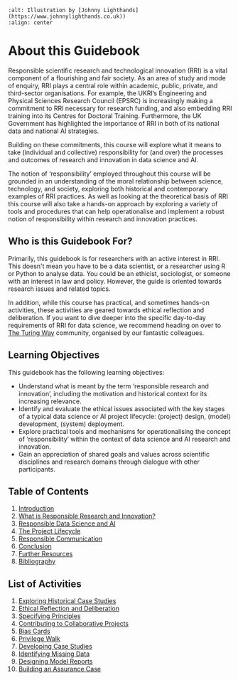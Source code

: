 ```{image} ../images/illustrations/algorithm2.png
:alt: Illustration by [Johnny Lighthands](https://www.johnnylighthands.co.uk))
:align: center
```

# About this Guidebook

Responsible scientific research and technological innovation (RRI) is a vital component of a flourishing and fair society.
As an area of study and mode of enquiry, RRI plays a central role within academic, public, private, and third-sector organisations.
For example, the UKRI’s Engineering and Physical Sciences Research Council (EPSRC) is increasingly making a commitment to RRI necessary for research funding, and also embedding RRI training into its Centres for Doctoral Training.
Furthermore, the UK Government has highlighted the importance of RRI in both of its national data and national AI strategies.

Building on these commitments, this course will explore what it means to take (individual and collective) responsibility for (and over) the processes and outcomes of research and innovation in data science and AI.

The notion of ‘responsibility’ employed throughout this course will be grounded in an understanding of the moral relationship between science, technology, and society, exploring both historical and contemporary examples of RRI practices.
As well as looking at the theoretical basis of RRI this course will also take a hands-on approach by exploring a variety of tools and procedures that can help operationalise and implement a robust notion of responsibility within research and innovation practices.

## Who is this Guidebook For?

Primarily, this guidebook is for researchers with an active interest in RRI.
This doesn't mean you have to be a data scientist, or a researcher using R or Python to analyse data.
You could be an ethicist, sociologist, or someone with an interest in law and policy.
However, the guide is oriented towards research issues and related topics.

In addition, while this course has practical, and sometimes hands-on activities, these activities are geared towards ethical reflection and deliberation.
If you want to dive deeper into the specific day-to-day requirements of RRI for data science, we recommend heading on over to [The Turing Way](https://the-turing-way.netlify.app/welcome) community, organised by our fantastic colleagues.

## Learning Objectives

This guidebook has the following learning objectives:

- Understand what is meant by the term ‘responsible research and innovation’, including the motivation and historical context for its increasing relevance.
- Identify and evaluate the ethical issues associated with the key stages of a typical data science or AI project lifecycle: (project) design, (model) development, (system) deployment.
- Explore practical tools and mechanisms for operationalising the concept of ‘responsibility’ within the context of data science and AI research and innovation.
- Gain an appreciation of shared goals and values across scientific disciplines and research domains through dialogue with other participants.

## Table of Contents

1. [Introduction](intro/index.md)
2. [What is Responsible Research and Innovation?](chapter2/index.md)
3. [Responsible Data Science and AI](chapter3/index.md)
4. [The Project Lifecycle](chapter4/index.md)
5. [Responsible Communication](chapter5/index.md)
6. [Conclusion](conclusion/index.md)
7. [Further Resources](further_resources/index.md)
8. [Bibliography](../bibliography.md)

## List of Activities

1. [Exploring Historical Case Studies](chapter2/activity2-1.md)
2. [Ethical Reflection and Deliberation](chapter2/activity2-2.md)
3. [Specifying Principles](chapter3/activity3-1.md)
4. [Contributing to Collaborative Projects](chapter3/activity3-2.md)
5. [Bias Cards](chapter3/activity3-3.md)
6. [Privilege Walk](chapter4/project_design/activity4-1.md)
7. [Developing Case Studies](chapter4/project_design/activity4-2.md)
8. [Identifying Missing Data](chapter4/project_design/activity4-3.md)
9. [Designing Model Reports](chapter4/model_development/activity4-4.md)
10. [Building an Assurance Case](chapter5/activity5-1.md)